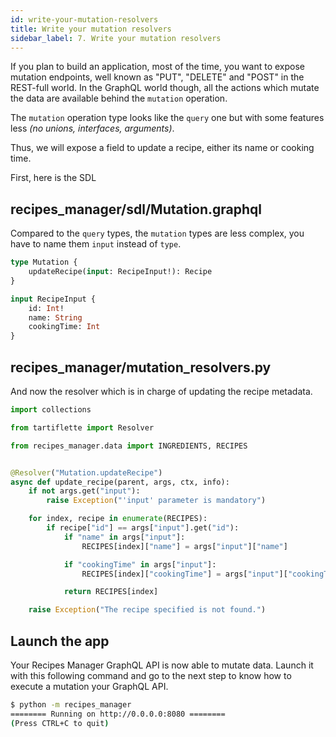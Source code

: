 ```yaml
---
id: write-your-mutation-resolvers
title: Write your mutation resolvers
sidebar_label: 7. Write your mutation resolvers
---
```


If you plan to build an application, most of the time, you want to expose mutation endpoints, well known as "PUT", "DELETE" and "POST" in the REST-full world. In the GraphQL world though, all the actions which mutate the data are available behind the `mutation` operation.

The `mutation` operation type looks like the `query` one but with some features less _(no unions, interfaces, arguments)_.

Thus, we will expose a field to update a recipe, either its name or cooking time.

First, here is the SDL

## **recipes_manager/sdl/Mutation.graphql**

Compared to the `query` types, the `mutation` types are less complex, you have to name them `input` instead of `type`.

```graphql
type Mutation {
    updateRecipe(input: RecipeInput!): Recipe
}

input RecipeInput {
    id: Int!
    name: String
    cookingTime: Int
}
```

## **recipes_manager/mutation_resolvers.py**

And now the resolver which is in charge of updating the recipe metadata.

```python
import collections

from tartiflette import Resolver

from recipes_manager.data import INGREDIENTS, RECIPES


@Resolver("Mutation.updateRecipe")
async def update_recipe(parent, args, ctx, info):
    if not args.get("input"):
        raise Exception("'input' parameter is mandatory")

    for index, recipe in enumerate(RECIPES):
        if recipe["id"] == args["input"].get("id"):
            if "name" in args["input"]:
                RECIPES[index]["name"] = args["input"]["name"]

            if "cookingTime" in args["input"]:
                RECIPES[index]["cookingTime"] = args["input"]["cookingTime"]

            return RECIPES[index]

    raise Exception("The recipe specified is not found.")

```

## Launch the app

Your Recipes Manager GraphQL API is now able to mutate data. Launch it with this following command and go to the next step to know how to execute a mutation your GraphQL API.

```bash
$ python -m recipes_manager
======== Running on http://0.0.0.0:8080 ========
(Press CTRL+C to quit)

```
